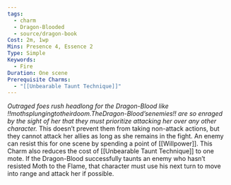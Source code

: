 ```yaml
---
tags:
  - charm
  - Dragon-Blooded
  - source/dragon-book
Cost: 2m, 1wp
Mins: Presence 4, Essence 2
Type: Simple
Keywords:
  - Fire
Duration: One scene
Prerequisite Charms:
  - "[[Unbearable Taunt Technique]]"
---
```

*Outraged foes rush headlong for the Dragon-Blood like !!mothsplungingtotheirdoom.TheDragon-Blood’senemies!! are so enraged by the sight of her that they must prioritize attacking her over any other character.*
This doesn’t prevent them from taking non-attack actions, but they cannot attack her allies as long as she remains in the fight. An enemy can resist this for one scene by spending a point of [[Willpower]]. This Charm also reduces the cost of [[Unbearable Taunt Technique]] to one mote. If the Dragon-Blood successfully taunts an enemy who hasn’t resisted Moth to the Flame, that character must use his next turn to move into range and attack her if possible.
